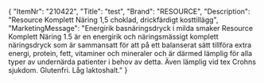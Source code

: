 {
  "ItemNr": "210422",
  "Title": "test",
  "Brand": "RESOURCE",
  "Description": "Resource Komplett Näring 1,5 choklad, drickfärdigt kosttillägg",
  "MarketingMessage": "Energirik basnäringsdryck i milda smaker Resource Komplett Näring 1.5 är en energirik och näringsmässigt komplett näringsdryck som är sammansatt för att på ett balanserat sätt tillföra extra energi, protein, fett, vitaminer och mineraler och är därmed lämplig för alla typer av undernärda patienter i behov av detta. Även lämplig vid tex Crohns sjukdom. Glutenfri. Låg laktoshalt."
}